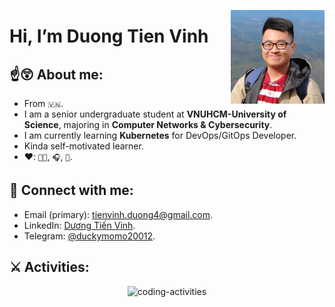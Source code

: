 <img align="right"
src="https://raw.githubusercontent.com/DuckyMomo20012/DuckyMomo20012/main/assets/avatar.jpg"
height="150px" width="150px" alt="Duong Vinh avatar" title="Hi, nice to meet
you! 🤖"/>

# Hi, I’m Duong Tien Vinh

## ☝️😲 About me:

- From `🇻🇳`.
- I am a senior undergraduate student at <b>VNUHCM-University of Science</b>,
  majoring in <b>Computer Networks & Cybersecurity</b>.
- I am currently learning <b>Kubernetes</b> for DevOps/GitOps Developer.
- Kinda self-motivated learner.
- :heart:: `👨‍💻`, `🎧️`, `🧶`.

## :thought_balloon: Connect with me:

- Email (primary): tienvinh.duong4@gmail.com.
- LinkedIn: [Dương Tiến Vinh](https://www.linkedin.com/in/duong-tien-vinh).
- Telegram: [@duckymomo20012](https://t.me/duckymomo20012).

## :crossed_swords: Activities:

<p align="center">
    <img
    src="https://wakatime.com/share/@duckymomo20012/e8e15f75-bcf6-4111-85a6-be6d337a7891.svg"
    height="80%" width="80%" alt="coding-activities" title="My Coding Activities"/>
</p>
